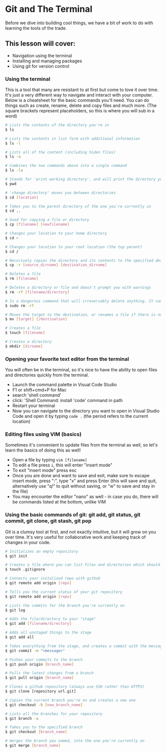 # Git and The Terminal

Before we dive into building cool things, we have a bit of work to do with learning the tools of the trade. 

## This lesson will cover:
* Navigation using the terminal
* Installing and managing packages
* Using git for version control

### Using the terminal
This is a tool that many are resistant to at first but come to love it over time. It's just a very different way to navigate and interact with your computer. Below is a cheatsheet for the basic commands you'll need. You can do things such as create, rename, delete and copy files and much more. (The square brackets represent placeholders, so this is where you will sub in a word)
``` bash
# Lists the contents of the directory you're in
$ ls

# Lists the contents in list form with additional information
$ ls -l

# Lists all of the content (including hiden files)
$ ls -a

# Combines the two commands above into a single command
$ ls -la

# Stands for 'print working directory', and will print the directory you're currently in
$ pwd

# 'change directory' moves you between directories
$ cd [location]

# Takes you to the parent directory of the one you're currently in
$ cd ..

# Used for copying a file or directory
$ cp [filename] [newfilename]

# Changes your location to your home directory 
$ cd ~

# Changes your location to your root location (the top parent)
$ cd /

# Recurively copies the directory and its contents to the specified destination
$ cp -r [source_dirname] [destination_dirname]

# Deletes a file
$ rm [filename]

# Deletes a directory or file and doesn't prompt you with warnings
$ rm -rf [filename/directory]

# Is a dangerous command that will irreversably delete anything. It can literally wipe your computer - so watch out.
$ sudo rm -rf

# Moves the target to the destination, or renames a file if there is no directory by that name 
$ mv [target] [/destination]

# Creates a file
$ touch [filename]

# Creates a directory
$ mkdir [dirname]
```

### Opening your favorite text editor from the terminal
You will often be in the terminal, so it's nice to have the ability to open files and directories quickly from the terminal.
* Launch the command palette in Visual Code Studio
* F1 or shift+cmd+P for Mac
* search 'shell command'
* click: 'Shell Command: install 'code' command in path
* Restart your terminal
* Now you can navigate to the directory you want to open in Visual Studio Code and open it by typing `code .` (the period refers to the current location)

### Editing files using VIM (basics)
Sometimes it's convenient to update files from the terminal as well, so let's learn the basics of doing this as well!
* Open a file by typing `vim [filename]`
* To edit a file press `i`, this will enter "insert mode"
* To exit "insert mode" press esc
* Once you are done and want to save and exit, make sure to escape insert mode, press ":", type "x" and press Enter (this will save and quit, alternatively use "q!" to quit without saving, or "w" to save and stay in the file)
* You may encounter the editor "nano" as well - in case you do, there will be commands listed at the bottom, unlike VIM


### Using the basic commands of git: git add, git status, git commit, git clone, git stash, git pop
Git is a clumsy tool at first, and not exactly intuitive, but it will grow on you over time. It's very useful for collaborative work and keeping track of changes in your code.
``` bash
# Initializes an empty repository
$ git init

# Creates a file where you can list files and directories which should be ignored by git
$ touch .gitignore

# Connects your initalized repo with github
$ git remote add origin [repo]

# Tells you the current status of your git repository
$ git remote add origin [repo]

# Lists the commits for the branch you're currently on
$ git log

# Adds the file/directory to your "stage"
$ git add [filename/directory]

# Adds all unstaged things to the stage
$ git add all

# Takes everything from the stage, and creates a commit with the message specified
$ git commit -m "<message>"

# Pushes your commits to the branch 
$ git push origin [branch_name]

# Pulls the latest changes from a branch
$ git pull origin [branch_name]

# Clones a github repository (always use SSH rather than HTTPS)
$ git clone [repository url.git]

# Copies the current branch you're on and creates a new one
$ git checkout -b [new_branch_name]

# Lists all the branches for your repository
$ git branch -a

# Takes you to the specified branch
$ git checkout [branch_name]

# merges the branch you named, into the one you're currently on
$ git merge [branch_name]
```